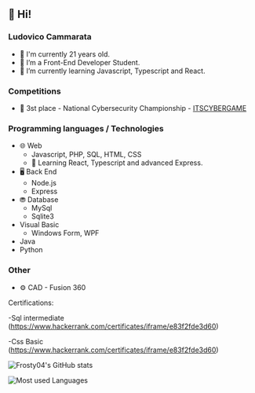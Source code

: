 ## 👋 Hi!

### Ludovico Cammarata

- 🔞 I'm currently 21 years old.
- 👀 I’m a Front-End Developer Student.
- 🌱 I’m currently learning Javascript, Typescript and React.

### Competitions
- 🥉 3st place - National Cybersecurity Championship - [ITSCYBERGAME](https://www.itsaltoadriatico.it/grande-successo-per-lits-academy-alto-adriatico-agli-its-cyber-game-di-verona-2025/)

### Programming languages / Technologies

- 🌐 Web
  - Javascript, PHP, SQL, HTML, CSS
  - 📖 Learning React, Typescript and advanced Express.
- 🖥 Back End
  - Node.js
  - Express
- ⛃ Database
  - MySql
  - Sqlite3
- Visual Basic
  - Windows Form, WPF
- Java
- Python


### Other
- ⚙ CAD - Fusion 360

Certifications:

-Sql intermediate (https://www.hackerrank.com/certificates/iframe/e83f2fde3d60)

-Css Basic (https://www.hackerrank.com/certificates/iframe/e83f2fde3d60)




![Frosty04's GitHub stats]( https://github-readme-stats.vercel.app/api?username=CammarataLudovico&show_icons=true&theme=darcula )

![Most used Languages]( https://github-readme-stats.vercel.app/api/top-langs/?username=CammarataLudovico&layout=compact )


<!---
frosty04/frosty04 is a ✨ special ✨ repository because its `README.md` (this file) appears on your GitHub profile.
You can click the Preview link to take a look at your changes.
--->
